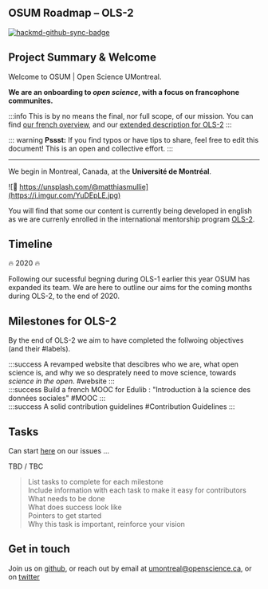 
## OSUM Roadmap – OLS-2

[![hackmd-github-sync-badge](https://hackmd.io/LFGQ1A63S6a7tFGvkUJ5Mw/badge)](https://hackmd.io/LFGQ1A63S6a7tFGvkUJ5Mw)

## Project Summary & Welcome  
Welcome to OSUM | Open Science UMontreal. 

**We are an onboarding to *open science*, with a focus on francophone communites.**

:::info
This is by no means the final, nor full scope, of our mission. You can find [our french overview](https://github.com/osumontreal/meta/blob/master/README.fr.md), and our [extended description for OLS-2](https://github.com/osumontreal/OLS-2/blob/master/README.md)
:::

:::  warning
**Pssst:** If you find typos or have tips to share, feel free to edit this document! This is an open and collective effort.
:::

---

We begin in Montreal, Canada, at the **Université de Montréal**.  

![🙌 https://unsplash.com/@matthiasmullie](https://i.imgur.com/YuDEpLE.jpg)


You will find that some our content is currently being developed in english as we are currenly enrolled in the international mentorship program [OLS-2](https://openlifesci.org/ols-2).


## Timeline  
:fire: 2020 :fire: 

Following our sucessful begning during OLS-1 earlier this year OSUM has expanded its team. We are here to outline our aims for the coming months during OLS-2, to the end of 2020.   

## Milestones for OLS-2  
By the end of OLS-2 we aim to have completed the follwoing objectives (and their #labels). 

:::success
A revamped website that descibres who we are, what open science is, and why we so desprately need to move science, towards *science in the open*. #website
:::  
:::success
Build a french MOOC for Edulib : "Introduction à la science des données sociales" #MOOC
:::  
:::success
A solid contribution guidelines #Contribution Guidelines
:::  


## Tasks   
Can start [here](https://github.com/osumontreal/OLS-2/issues) on our issues ... 

TBD / TBC
>List tasks to complete for each milestone  
Include information with each task to make it easy for contributors  
What needs to be done  
What does success look like  
Pointers to get started  
Why this task is important, reinforce your vision  

## Get in touch  
Join us on [github](https://github.com/osumontreal), or reach out by email at umontreal@openscience.ca, or on [twitter](https://twitter.com/OSUMontreal)   



